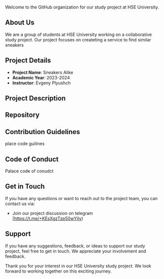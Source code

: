 Welcome to the GitHub organization for our study project at HSE University.

## About Us

We are a group of students at HSE University working on a collaborative study project. Our project focuses on createting а service to find similar sneakers

## Project Details

- **Project Name**: Sneakers Alike
- **Academic Year**: 2023-2024
- **Instructor**: Evgeny Plyushch

## Project Description



## Repository



## Contribution Guidelines

place code guilines

## Code of Conduct

Palace  code of conudct 

## Get in Touch

If you have any questions or want to reach out to the project team, you can contact us via:

- Join our project discussion on telegram [https://t.me/+KEsXgzTzp50wYjIy)

## Support

If you have any suggestions, feedback, or ideas to support our study project, feel free to get in touch. We appreciate your involvement and feedback.

Thank you for your interest in our HSE University study project. We look forward to working together on this exciting journey.
